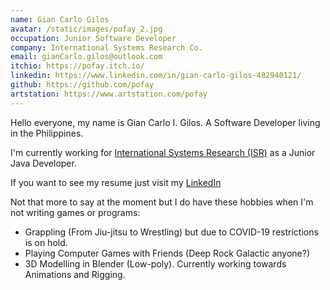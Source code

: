 ```yaml
---
name: Gian Carlo Gilos
avatar: /static/images/pofay_2.jpg
occupation: Junior Software Developer
company: International Systems Research Co.
email: gianCarlo.gilos@outlook.com
itchio: https://pofay.itch.io/
linkedin: https://www.linkedin.com/in/gian-carlo-gilos-482940121/
github: https://github.com/pofay
artstation: https://www.artstation.com/pofay
---
```


Hello everyone, my name is Gian Carlo I. Gilos. A Software Developer living in the Philippines.

I'm currently working for [International Systems Research (ISR)][1] as a Junior Java Developer.

If you want to see my resume just visit my [LinkedIn][2]

Not that more to say at the moment but I do have these hobbies when I'm not writing games or programs:

- Grappling (From Jiu-jitsu to Wrestling) but due to COVID-19 restrictions is on hold.
- Playing Computer Games with Friends (Deep Rock Galactic anyone?)
- 3D Modelling in Blender (Low-poly). Currently working towards Animations and Rigging.

[1]: https://www.linkedin.com/company/international-systems-research-co-/
[2]: https://www.linkedin.com/in/gian-carlo-gilos-482940121/
